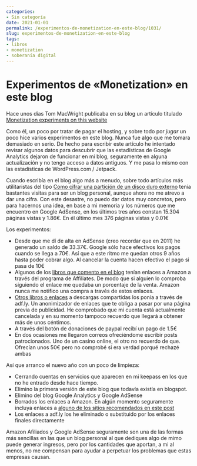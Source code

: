 ```yaml
---
categories:
- Sin categoría
date: 2021-01-01
permalink: /experimentos-de-monetization-en-este-blog/1031/
slug: experimentos-de-monetization-en-este-blog
tags:
- libros
- monetization
- soberanía digital
---
```


# Experimentos de «Monetization» en este blog

Hace unos días Tom MacWright publicaba en su blog un artículo titulado [Monetization experiments on this website](https://macwright.com/2020/11/15/mini-monetization-experiments.html)

Como él, un poco por tratar de pagar el hosting, y sobre todo por *jugar* un poco hice varios experimentos en este blog. Nunca fue algo que me tomara demasiado en serio. De hecho para escribir este artículo he intentado revisar algunos datos para descubrir que las estadísticas de Google Analytics dejaron de funcionar en mi blog, seguramente en alguna actualización y no tengo acceso a datos antiguos. Y me pasa lo mismo con las estadísticas de WordPress.com / Jetpack.

Cuando escribía en el blog algo más a menudo, sobre todo artículos más utilitaristas del tipo [Como cifrar una partición de un disco duro externo](http://conocimientoabierto.es/cifrar-particion-disco-duro-externo-linux/197/) tenía bastantes visitas para ser un blog personal, aunque ahora no me atrevo a dar una cifra. Con este desastre, no puedo dar datos muy concretos, pero para hacernos una idea, en base a mi memoria y los números que me encuentro en Google AdSense, en los últimos tres años constan 15.304 páginas vistas y 1.86€. En él último mes 376 páginas vistas y 0.01€

Los experimentos:

- Desde que me dí de alta en AdSense (creo recordar que en 2011) he generado un saldo de 33.37€. Google sólo hace efectivos los pagos cuando se llega a 70€. Así que a este ritmo me quedan otros 9 años hasta poder cobrar algo. Al cancelar la cuenta hacen efectivo el pago si pasa de 10€
- Algunos de los [libros que comento en el blog](http://conocimientoabierto.es/libro-javascript-the-good-parts-de-douglas-crockford/858/) tenían enlaces a Amazon a través del programa de Affiliates. De modo que si alguien lo comproba siguiendo el enlace me quedaba un porcentaje de la venta. Amazon nunca me notifico una compra a través de estos enlaces.
- [Otros libros o enlaces](http://conocimientoabierto.es/libro-matar-a-un-ruisenor/723/) a descargas compartidas los ponía a través de adf.ly. Un anonimizador de enlaces que te obliga a pasar por una página previa de publicidad. He comprobado que mi cuenta está actualmente cancelada y en su momento tampoco recuerdo que llegará a obtener más de unos céntimos.
- A través del botón de donaciones de paypal recibí un pago de 1.5€
- En dos ocasiones me llegaron correos ofreciéndome escribir posts patrocionados. Uno de un casino online, el otro no recuerdo de que. Ofrecían unos 50€ pero no comprobé si era verdad porqué rechazé ambas

Así que arranco el nuevo año con un poco de limpieza:

- Cerrando cuentas en servicios que aparecen en mi keepass en los que no he entrado desde hace tiempo.
- Elimino la primera versión de este blog que todavía existía en blogspot.
- Elimino del blog Google Analytics y Google AdSense
- Borrados los enlaces a Amazon. En algún momento seguramente incluya enlaces a [alguno de los sitios recomendados en este post](https://macwright.com/2020/12/24/the-new-reading-stack.html)
- Los enlaces a adf.ly los he eliminado o substituido por los enlaces finales directamente

Amazon Afiliados y Google AdSense seguramente son una de las formas más sencillas en las que un blog personal al que dediques algo de mimo puede generar ingresos, pero por los cantidades que aportan, a mi al menos, no me compensan para ayudar a perpetuar los problemas que estas empresas causan.